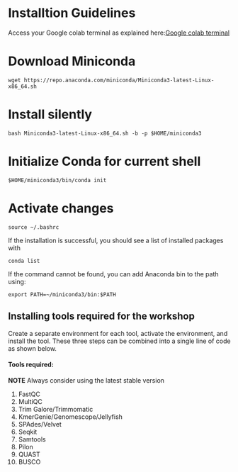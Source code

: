 # Installtion Guidelines

Access your Google colab terminal as explained here:[Google colab terminal](https://youtu.be/pvUU3eVPU5U)

# Download Miniconda
```
wget https://repo.anaconda.com/miniconda/Miniconda3-latest-Linux-x86_64.sh
```
# Install silently
```
bash Miniconda3-latest-Linux-x86_64.sh -b -p $HOME/miniconda3
```
# Initialize Conda for current shell

```
$HOME/miniconda3/bin/conda init
```
# Activate changes
```
source ~/.bashrc
```
If the installation is successful, you should see a list of installed packages with
   ```
   conda list
   ```
If the command cannot be found, you can add Anaconda bin to the path using:
```
export PATH=~/miniconda3/bin:$PATH
```
## Installing tools required for the workshop

Create a separate environment for each tool, activate the environment, and install the tool. These three steps can be combined into a single line of code as shown below.

#### Tools required:

**NOTE** Always consider using the latest stable version
1. FastQC
2. MultiQC
3. Trim Galore/Trimmomatic
4. KmerGenie/Genomescope/Jellyfish
5. SPAdes/Velvet
7. Seqkit
8. Samtools
9. Pilon
10. QUAST
11. BUSCO








